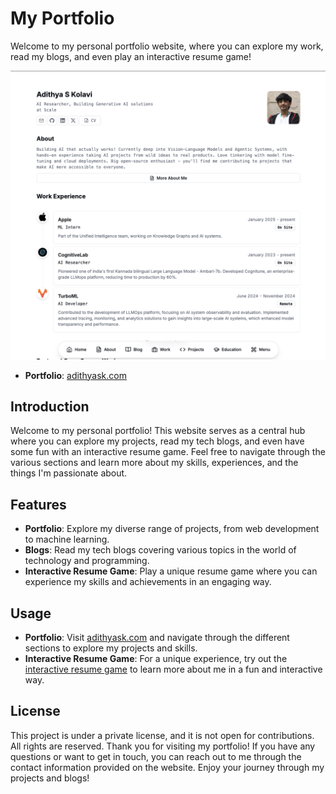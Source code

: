 # My Portfolio

Welcome to my personal portfolio website, where you can explore my work, read my blogs, and even play an interactive resume game!

<div align="center">
    <img src="./cv/public/website_ss.png" alt="adithyask.com" width="600">
</div>

- **Portfolio**: [adithyask.com](https://adithyask.com)

## Introduction

Welcome to my personal portfolio! This website serves as a central hub where you can explore my projects, read my tech blogs, and even have some fun with an interactive resume game. Feel free to navigate through the various sections and learn more about my skills, experiences, and the things I'm passionate about.

## Features

- **Portfolio**: Explore my diverse range of projects, from web development to machine learning.
- **Blogs**: Read my tech blogs covering various topics in the world of technology and programming.
- **Interactive Resume Game**: Play a unique resume game where you can experience my skills and achievements in an engaging way.

## Usage

- **Portfolio**: Visit [adithyask.com](https://adithyask.com) and navigate through the different sections to explore my projects and skills.
- **Interactive Resume Game**: For a unique experience, try out the [interactive resume game](https://game.adithyask.com) to learn more about me in a fun and interactive way.

## License

This project is under a private license, and it is not open for contributions. All rights are reserved. Thank you for visiting my portfolio! If you have any questions or want to get in touch, you can reach out to me through the contact information provided on the website. Enjoy your journey through my projects and blogs!
